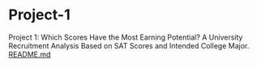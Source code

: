 # Project-1
Project 1: Which Scores Have the Most Earning Potential? A University Recruitment Analysis Based on SAT Scores and Intended College Major.
[README.md](https://github.com/amandalarrew/Project-1/files/10292451/README.md)
